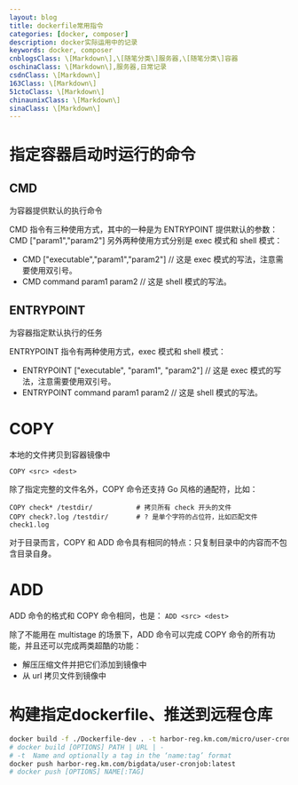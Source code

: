 ```yaml
---
layout: blog
title: dockerfile常用指令
categories: [docker, composer]
description: docker实际运用中的记录
keywords: docker, composer
cnblogsClass: \[Markdown\],\[随笔分类\]服务器,\[随笔分类\]容器
oschinaClass: \[Markdown\],服务器,日常记录
csdnClass: \[Markdown\]
163Class: \[Markdown\]
51ctoClass: \[Markdown\]
chinaunixClass: \[Markdown\]
sinaClass: \[Markdown\]
---
```


# 指定容器启动时运行的命令
## CMD
为容器提供默认的执行命令

CMD 指令有三种使用方式，其中的一种是为 ENTRYPOINT 提供默认的参数：
CMD ["param1","param2"]
另外两种使用方式分别是 exec 模式和 shell 模式：
- CMD ["executable","param1","param2"]    // 这是 exec 模式的写法，注意需要使用双引号。
- CMD command param1 param2                  // 这是 shell 模式的写法。

## ENTRYPOINT
为容器指定默认执行的任务

ENTRYPOINT 指令有两种使用方式，exec 模式和 shell 模式：
- ENTRYPOINT ["executable", "param1", "param2"]   // 这是 exec 模式的写法，注意需要使用双引号。
- ENTRYPOINT command param1 param2                   // 这是 shell 模式的写法。


# COPY
本地的文件拷贝到容器镜像中
```
COPY <src> <dest>
```

除了指定完整的文件名外，COPY 命令还支持 Go 风格的通配符，比如：
```
COPY check* /testdir/           # 拷贝所有 check 开头的文件
COPY check?.log /testdir/       # ? 是单个字符的占位符，比如匹配文件 check1.log
```

对于目录而言，COPY 和 ADD 命令具有相同的特点：只复制目录中的内容而不包含目录自身。

# ADD
ADD 命令的格式和 COPY 命令相同，也是：
```ADD <src> <dest>```

除了不能用在 multistage 的场景下，ADD 命令可以完成 COPY 命令的所有功能，并且还可以完成两类超酷的功能：

- 解压压缩文件并把它们添加到镜像中
- 从 url 拷贝文件到镜像中

# 构建指定dockerfile、推送到远程仓库
```bash
docker build -f ./Dockerfile-dev . -t harbor-reg.km.com/micro/user-cronjob:latest
# docker build [OPTIONS] PATH | URL | -
# -t  Name and optionally a tag in the ‘name:tag’ format
docker push harbor-reg.km.com/bigdata/user-cronjob:latest
# docker push [OPTIONS] NAME[:TAG]
```
